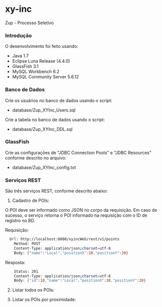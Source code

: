# xy-inc
Zup - Processo Seletivo

### Introdução

O desenvolvimento foi feito usando:

- Java 1.7
- Eclipse Luna Release (4.4.0)
- GlassFish 3.1
- MySQL Workbench 6.2
- MySQL Community Server 5.6.12

### Banco de Dados

Crie os usuários no banco de dados usando o script:

- database/Zup_XYInc_Users.sql

Crie a tabela no banco de dados usando o script:

- database/Zup_XYInc_DDL.sql

### GlassFish

Crie as configurações de "JDBC Connection Pools" e "JDBC Resources" conforme descrito no arquivo:

- database/Zup_XYInc_config.txt

### Serviços REST

São três serviços REST, conforme descrito abaixo:

1. Cadastro de POIs:

O POI deve ser informado como JSON no corpo da requisição.
Em caso de sucesso, o serviço retorna o POI informado na requisição com o ID de registro no BD.

Requisição:
```sh
  Url: http://localhost:8080/xyincWeb/rest/v1/points
	Method: POST
	Content-Type: application/json;charset=utf-8
	Body: {"name":"Local","positionX":10,"positionY":20}
```
Resposta:
```sh
	Status: 201
	Content-Type: application/json;charset=utf-8
	Body: {"id":10,"name":"Local","positionX":10,"positionY":20}
```

2. Listar todos os POIs:

3. Listar os POIs por proximidade:



